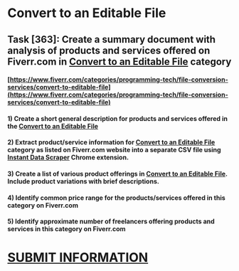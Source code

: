 # Convert to an Editable File
## Task [363]: Create a summary document with analysis of products and services offered on Fiverr.com in [Convert to an Editable File](https://www.fiverr.com/categories/programming-tech/file-conversion-services/convert-to-editable-file) category
#### [https://www.fiverr.com/categories/programming-tech/file-conversion-services/convert-to-editable-file](https://www.fiverr.com/categories/programming-tech/file-conversion-services/convert-to-editable-file)
#### 1) Create a short general description for products and services offered in the [Convert to an Editable File](https://www.fiverr.com/categories/programming-tech/file-conversion-services/convert-to-editable-file)
#### 2) Extract product/service information for [Convert to an Editable File](https://www.fiverr.com/categories/programming-tech/file-conversion-services/convert-to-editable-file) category as listed on Fiverr.com website into a separate CSV file using [Instant Data Scraper](https://chrome.google.com/webstore/detail/instant-data-scraper/ofaokhiedipichpaobibbnahnkdoiiah) Chrome extension.
#### 3) Create a list of various product offerings in [Convert to an Editable File](https://www.fiverr.com/categories/programming-tech/file-conversion-services/convert-to-editable-file). Include product variations with brief descriptions.
#### 4) Identify common price range for the products/services offered in this category on Fiverr.com
#### 5) Identify approximate number of freelancers offering products and services in this category on Fiverr.com

# [SUBMIT INFORMATION](https://forms.office.com/r/8AEKjkLxKG)
